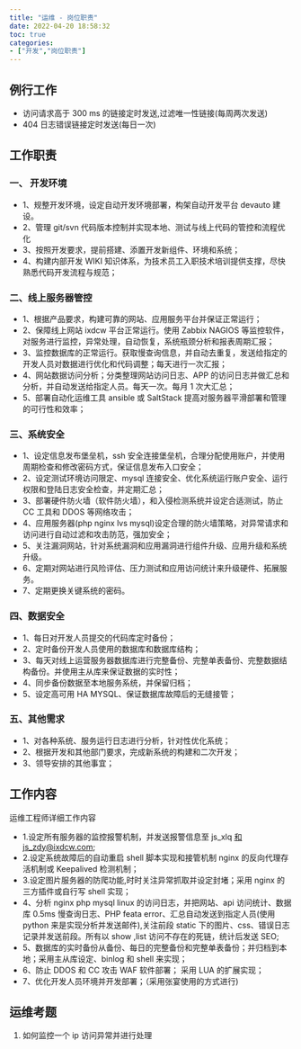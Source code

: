 ```yaml
---
title: "运维 - 岗位职责"
date: 2022-04-20 18:58:32
toc: true
categories:
- ["开发","岗位职责"]
---
```


## 例行工作
- 访问请求高于 300 ms 的链接定时发送,过滤唯一性链接(每周两次发送)
- 404 日志错误链接定时发送(每日一次)




## 工作职责

### 一、 开发环境

- 1、规整开发环境，设定自动开发环境部署，构架自动开发平台 devauto 建设。
- 2、管理 git/svn 代码版本控制并实现本地、测试与线上代码的管控和流程优化
- 3、按照开发要求，提前搭建、添置开发新组件、环境和系统；
- 4、构建内部开发 WIKI 知识体系，为技术员工入职技术培训提供支撑，尽快熟悉代码开发流程与规范；

### 二、线上服务器管控

- 1、根据产品要求，构建可靠的网站、应用服务平台并保证正常运行；
- 2、保障线上网站 ixdcw 平台正常运行。使用 Zabbix NAGIOS 等监控软件，对服务进行监控，异常处理，自动恢复，系统瓶颈分析和报表周期汇报；
- 3、监控数据库的正常运行。获取慢查询信息，并自动去重复，发送给指定的开发人员对数据进行优化和代码调整；每天进行一次汇报；
- 4、网站数据访问分析；分类整理网站访问日志、APP 的访问日志并做汇总和分析，并自动发送给指定人员。每天一次。每月 1 次大汇总；
- 5、部署自动化运维工具 ansible 或 SaltStack 提高对服务器平滑部署和管理的可行性和效率；

### 三、系统安全

- 1、设定信息发布堡垒机，ssh 安全连接堡垒机，合理分配使用账户，并使用周期检查和修改密码方式，保证信息发布入口安全；
- 2、设定测试环境访问限定、mysql 连接安全、优化系统运行账户安全、运行权限和登陆日志安全检查，并定期汇总；
- 3、部署硬件防火墙（软件防火墙），和入侵检测系统并设定合适测试，防止 CC 工具和 DDOS 等网络攻击；
- 4、应用服务器(php nginx lvs mysql)设定合理的防火墙策略，对异常请求和访问进行自动过滤和攻击防范，强加安全；
- 5、关注漏洞网站，针对系统漏洞和应用漏洞进行组件升级、应用升级和系统升级。
- 6、定期对网站进行风险评估、压力测试和应用访问统计来升级硬件、拓展服务。
- 7、定期更换关键系统的密码。

### 四、数据安全

- 1、每日对开发人员提交的代码库定时备份；
- 2、定时备份开发人员使用的数据库和数据库结构；
- 3、每天对线上运营服务器数据库进行完整备份、完整单表备份、完整数据结构备份。并使用主从库来保证数据的实时性；
- 4、同步备份数据至本地服务系统，并保留归档；
- 5、设定高可用 HA MYSQL、保证数据库故障后的无缝接管；

### 五、其他需求

- 1、对各种系统、服务运行日志进行分析，针对性优化系统；
- 2、根据开发和其他部门要求，完成新系统的构建和二次开发；
- 3、领导安排的其他事宜；

## 工作内容
运维工程师详细工作内容

- 1.设定所有服务器的监控报警机制，并发送报警信息至 js_xlq 和js_zdy@ixdcw.com;
- 2.设定系统故障后的自动重启 shell 脚本实现和接管机制 nginx 的反向代理存活机制或 Keepalived 检测机制；
- 3.设定图片服务器的防爬功能,时时关注异常抓取并设定封堵；采用 nginx 的三方插件或自行写 shell 实现；
- 4、分析 nginx php mysql linux 的访问日志，并把网站、api 访问统计、数据库 0.5ms 慢查询日志、PHP feata error、汇总自动发送到指定人员(使用 python 来是实现分析并发送邮件),关注前段 static 下的图片、css、错误日志记录并发送前段。所有以 show ,list 访问不存在的死链，统计后发送 SEO;
- 5、数据库的实时备份从备份、每日的完整备份和完整单表备份；并归档到本地；采用主从库设定、binlog 和 shell 来实现；
- 6、防止 DDOS 和 CC 攻击 WAF 软件部署； 采用 LUA 的扩展实现；
- 7、优化开发人员环境并开发部署；（采用张宴使用的方式进行)

## 运维考题

1. 如何监控一个 ip 访问异常并进行处理

